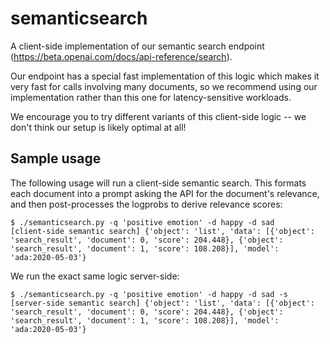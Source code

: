 # semanticsearch

A client-side implementation of our semantic search endpoint (https://beta.openai.com/docs/api-reference/search).

Our endpoint has a special fast implementation of this logic which
makes it very fast for calls involving many documents, so we recommend
using our implementation rather than this one for latency-sensitive
workloads.

We encourage you to try different variants of this client-side logic
-- we don't think our setup is likely optimal at all!

## Sample usage

The following usage will run a client-side semantic search. This
formats each document into a prompt asking the API for the document's
relevance, and then post-processes the logprobs to derive relevance
scores:

```
$ ./semanticsearch.py -q 'positive emotion' -d happy -d sad
[client-side semantic search] {'object': 'list', 'data': [{'object': 'search_result', 'document': 0, 'score': 204.448}, {'object': 'search_result', 'document': 1, 'score': 108.208}], 'model': 'ada:2020-05-03'}
```

We run the exact same logic server-side:

```
$ ./semanticsearch.py -q 'positive emotion' -d happy -d sad -s
[server-side semantic search] {'object': 'list', 'data': [{'object': 'search_result', 'document': 0, 'score': 204.448}, {'object': 'search_result', 'document': 1, 'score': 108.208}], 'model': 'ada:2020-05-03'}
```
